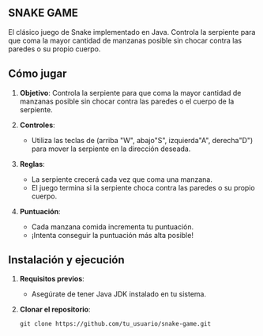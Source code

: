 ## SNAKE GAME

<p>
El clásico juego de Snake implementado en Java. Controla la serpiente para que coma la mayor cantidad de manzanas posible sin chocar contra las paredes o su propio cuerpo.
</p>

## Cómo jugar

1. **Objetivo**: Controla la serpiente para que coma la mayor cantidad de manzanas posible sin chocar contra las paredes o el cuerpo de la serpiente.

2. **Controles**:
   - Utiliza las teclas de  (arriba "W", abajo"S", izquierda"A", derecha"D") para mover la serpiente en la dirección deseada.
 
3. **Reglas**:
   - La serpiente crecerá cada vez que coma una manzana.
   - El juego termina si la serpiente choca contra las paredes o su propio cuerpo.

4. **Puntuación**:
   - Cada manzana comida incrementa tu puntuación.
   - ¡Intenta conseguir la puntuación más alta posible!

## Instalación y ejecución

1. **Requisitos previos**:
   - Asegúrate de tener Java JDK instalado en tu sistema.

2. **Clonar el repositorio**:

   ``
   git clone https://github.com/tu_usuario/snake-game.git
   ``
